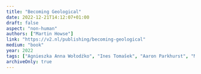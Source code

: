 ```yaml
---
title: "Becoming Geological"
date: 2022-12-21T14:12:07+01:00
draft: false
aspect: "non-human"
authors: ["Martin Howse"]
link: "https://v2.nl/publishing/becoming-geological"
medium: "book"
year: 2022
tags: ["Agnieszka Anna Wołodźko", "Ines Tomašek", "Aaron Parkhurst", "Michael Marder", "Elaine Tam", "Arthur Gouillart", "Thomas Moynihan", "Patricia MacCormack", "Rosemary Lee", "Anaïs Tondeur", "Marine Legrand", "Sissel Marie Tonn", "Rosa Whiteley", "Alfonso Borragán", "Cecilia Jonsson"]
archiveOnly: true
---
```


